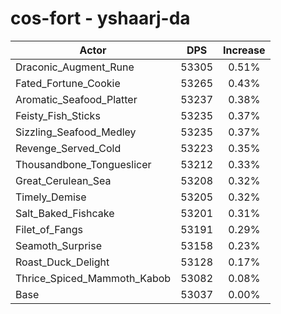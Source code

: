 # cos-fort - yshaarj-da
| Actor | DPS | Increase |
|---|:---:|:---:|
|Draconic_Augment_Rune|53305|0.51%|
|Fated_Fortune_Cookie|53265|0.43%|
|Aromatic_Seafood_Platter|53237|0.38%|
|Feisty_Fish_Sticks|53235|0.37%|
|Sizzling_Seafood_Medley|53235|0.37%|
|Revenge_Served_Cold|53223|0.35%|
|Thousandbone_Tongueslicer|53212|0.33%|
|Great_Cerulean_Sea|53208|0.32%|
|Timely_Demise|53205|0.32%|
|Salt_Baked_Fishcake|53201|0.31%|
|Filet_of_Fangs|53191|0.29%|
|Seamoth_Surprise|53158|0.23%|
|Roast_Duck_Delight|53128|0.17%|
|Thrice_Spiced_Mammoth_Kabob|53082|0.08%|
|Base|53037|0.00%|
